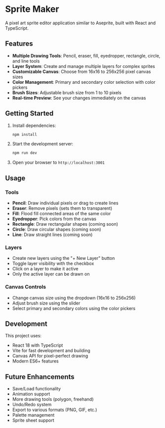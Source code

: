 # Sprite Maker

A pixel art sprite editor application similar to Aseprite, built with React and TypeScript.

## Features

- **Multiple Drawing Tools**: Pencil, eraser, fill, eyedropper, rectangle, circle, and line tools
- **Layer System**: Create and manage multiple layers for complex sprites
- **Customizable Canvas**: Choose from 16x16 to 256x256 pixel canvas sizes
- **Color Management**: Primary and secondary color selection with color pickers
- **Brush Sizes**: Adjustable brush size from 1 to 10 pixels
- **Real-time Preview**: See your changes immediately on the canvas

## Getting Started

1. Install dependencies:
   ```bash
   npm install
   ```

2. Start the development server:
   ```bash
   npm run dev
   ```

3. Open your browser to `http://localhost:3001`

## Usage

### Tools
- **Pencil**: Draw individual pixels or drag to create lines
- **Eraser**: Remove pixels (sets them to transparent)
- **Fill**: Flood fill connected areas of the same color
- **Eyedropper**: Pick colors from the canvas
- **Rectangle**: Draw rectangular shapes (coming soon)
- **Circle**: Draw circular shapes (coming soon)
- **Line**: Draw straight lines (coming soon)

### Layers
- Create new layers using the "+ New Layer" button
- Toggle layer visibility with the checkbox
- Click on a layer to make it active
- Only the active layer can be drawn on

### Canvas Controls
- Change canvas size using the dropdown (16x16 to 256x256)
- Adjust brush size using the slider
- Select primary and secondary colors using the color pickers

## Development

This project uses:
- React 18 with TypeScript
- Vite for fast development and building
- Canvas API for pixel-perfect drawing
- Modern ES6+ features

## Future Enhancements

- Save/Load functionality
- Animation support
- More drawing tools (polygon, freehand)
- Undo/Redo system
- Export to various formats (PNG, GIF, etc.)
- Palette management
- Sprite sheet support
